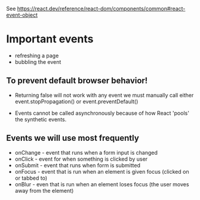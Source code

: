 See https://react.dev/reference/react-dom/components/common#react-event-object

# Important events
- refreshing a page
- bubbling the event

## To prevent default browser behavior!

- Returning false will not work with any event
we must manually call either event.stopPropagation()
or event.preventDefault()

- Events cannot be called asynchronously because of how
React 'pools' the synthetic events.

## Events we will use most frequently

- onChange - event that runs when a form input is changed
- onClick - event for when something is clicked by user
- onSubmit - event that runs when form is submitted
- onFocus - event that is run when an element is given focus
(clicked on or tabbed to)
- onBlur - even that is run when an element loses focus
(the user moves away from the element)